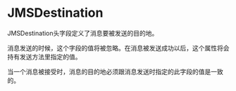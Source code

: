# JMSDestination

JMSDestination头字段定义了消息要被发送的目的地。

消息发送的时候，这个字段的值将被忽略。在消息被发送成功以后，这个属性将会持有发送方法里指定的值。

当一个消息被接受时，消息的目的地必须跟消息发送时指定的此字段的值是一致的。
